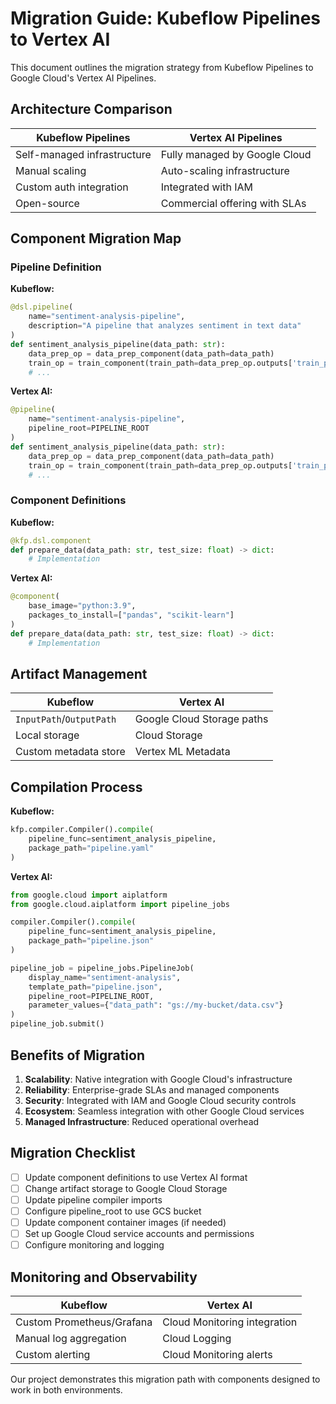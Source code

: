 # Migration Guide: Kubeflow Pipelines to Vertex AI

This document outlines the migration strategy from Kubeflow Pipelines to Google Cloud's Vertex AI Pipelines.

## Architecture Comparison

| Kubeflow Pipelines | Vertex AI Pipelines |
|-------------------|---------------------|
| Self-managed infrastructure | Fully managed by Google Cloud |
| Manual scaling | Auto-scaling infrastructure |
| Custom auth integration | Integrated with IAM |
| Open-source | Commercial offering with SLAs |

## Component Migration Map

### Pipeline Definition

**Kubeflow:**
```python
@dsl.pipeline(
    name="sentiment-analysis-pipeline",
    description="A pipeline that analyzes sentiment in text data"
)
def sentiment_analysis_pipeline(data_path: str):
    data_prep_op = data_prep_component(data_path=data_path)
    train_op = train_component(train_path=data_prep_op.outputs['train_path'])
    # ...
```

**Vertex AI:**
```python
@pipeline(
    name="sentiment-analysis-pipeline",
    pipeline_root=PIPELINE_ROOT
)
def sentiment_analysis_pipeline(data_path: str):
    data_prep_op = data_prep_component(data_path=data_path)
    train_op = train_component(train_path=data_prep_op.outputs['train_path'])
    # ...
```

### Component Definitions

**Kubeflow:**
```python
@kfp.dsl.component
def prepare_data(data_path: str, test_size: float) -> dict:
    # Implementation
```

**Vertex AI:**
```python
@component(
    base_image="python:3.9",
    packages_to_install=["pandas", "scikit-learn"]
)
def prepare_data(data_path: str, test_size: float) -> dict:
    # Implementation
```

## Artifact Management

| Kubeflow | Vertex AI |
|---------|-----------|
| `InputPath`/`OutputPath` | Google Cloud Storage paths |
| Local storage | Cloud Storage |
| Custom metadata store | Vertex ML Metadata |

## Compilation Process

**Kubeflow:**
```python
kfp.compiler.Compiler().compile(
    pipeline_func=sentiment_analysis_pipeline,
    package_path="pipeline.yaml"
)
```

**Vertex AI:**
```python
from google.cloud import aiplatform
from google.cloud.aiplatform import pipeline_jobs

compiler.Compiler().compile(
    pipeline_func=sentiment_analysis_pipeline,
    package_path="pipeline.json"
)

pipeline_job = pipeline_jobs.PipelineJob(
    display_name="sentiment-analysis",
    template_path="pipeline.json",
    pipeline_root=PIPELINE_ROOT,
    parameter_values={"data_path": "gs://my-bucket/data.csv"}
)
pipeline_job.submit()
```

## Benefits of Migration

1. **Scalability**: Native integration with Google Cloud's infrastructure
2. **Reliability**: Enterprise-grade SLAs and managed components
3. **Security**: Integrated with IAM and Google Cloud security controls
4. **Ecosystem**: Seamless integration with other Google Cloud services
5. **Managed Infrastructure**: Reduced operational overhead

## Migration Checklist

- [ ] Update component definitions to use Vertex AI format
- [ ] Change artifact storage to Google Cloud Storage
- [ ] Update pipeline compiler imports
- [ ] Configure pipeline_root to use GCS bucket
- [ ] Update component container images (if needed)
- [ ] Set up Google Cloud service accounts and permissions
- [ ] Configure monitoring and logging

## Monitoring and Observability

| Kubeflow | Vertex AI |
|---------|-----------|
| Custom Prometheus/Grafana | Cloud Monitoring integration |
| Manual log aggregation | Cloud Logging |
| Custom alerting | Cloud Monitoring alerts |

Our project demonstrates this migration path with components designed to work in both environments. 